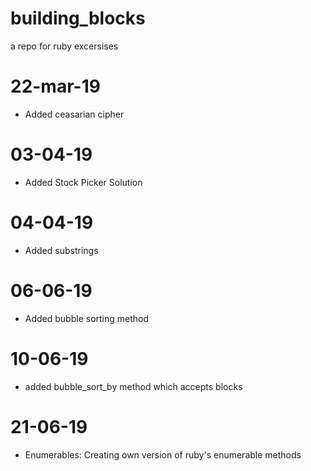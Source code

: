 # building_blocks
a repo for ruby excersises

# 22-mar-19
- Added ceasarian cipher

# 03-04-19
- Added Stock Picker Solution

# 04-04-19
- Added substrings

# 06-06-19
- Added bubble sorting method

# 10-06-19
- added bubble_sort_by method which accepts blocks 

# 21-06-19
- Enumerables: Creating own version of ruby's enumerable methods